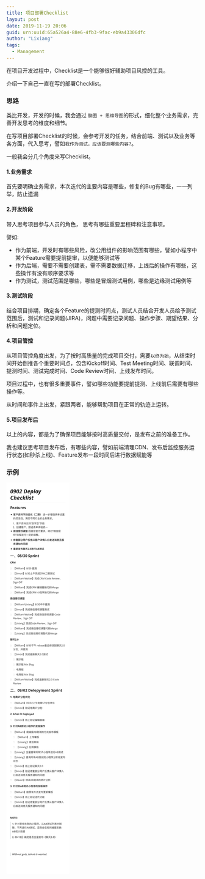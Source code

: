 ```yaml
---
title: 项目部署Checklist
layout: post
date: 2019-11-19 20:06
guid: urn:uuid:65a526a4-88e6-4fb3-9fac-eb9a43306dfc
author: "Lixiang"
tags:
  - Management
---
```


在项目开发过程中，Checklist是一个能够很好辅助项目风控的工具。

介绍一下自己一直在写的部署Checklist。

### 思路
类比开发，开发的时候，我会通过 `脑图 + 思维导图`的形式，细化整个业务需求，完善开发思考的维度和细节。

在写项目部署Checklist的时候，会参考开发的任务，结合前端、测试以及业务等各方面，代入思考，譬如`我作为测试，应该要测哪些内容?`。

一般我会分几个角度来写Checklist。

#### 1.业务需求
首先要明确业务需求，本次迭代的主要内容是哪些，修复的Bug有哪些，一一列举，防止遗漏

#### 2.开发阶段
带入思考项目参与人员的角色， 思考有哪些重要里程碑和注意事项。

譬如:

- 作为前端，开发时有哪些风险，改公用组件的影响范围有哪些，譬如小程序中某个Feature需要提前提审，以便能够测试等
- 作为后端，需要不需要创建表，需不需要数据迁移，上线后的操作有哪些，这些操作有没有顺序要求等
- 作为测试，测试范围是哪些，哪些是冒烟测试用例，哪些是边缘测试用例等

#### 3.测试阶段
结合项目排期，确定各个Feature的提测时间点，测试人员结合开发人员给予测试范围后，测试和记录问题(JIRA)，问题中需要记录问题、操作步骤、期望结果、分析和问题定位。

#### 4.项目管控
从项目管控角度出发，为了按时高质量的完成项目交付，需要`以终为始`，从结束时间开始倒推各个重要时间点，包含Kickoff时间、Test Meeting时间、联调时间、提测时间、测试完成时间、Code Review时间、上线发布时间。

项目过程中，也有很多重要事件，譬如哪些功能要提前提测、上线前后需要有哪些操作等。

从时间和事件上出发，紧跟两者，能够帮助项目在正常的轨迹上运转。
#### 5.项目发布后
以上的内容，都是为了确保项目能够按时高质量交付，是发布之前的准备工作。

我也建议思考项目发布后，有哪些内容，譬如前端清理CDN、发布后监控服务运行状态(如秒杀上线)、Feature发布一段时间后进行数据赋能等


### 示例

<img src="/assets/img/0902_deploy_checklist.png"/>
